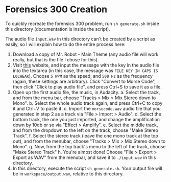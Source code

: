 # Forensics 300 Creation

To quickly recreate the forensics 300 problem, run `sh generate.sh` inside this directory (documentation is inside the script). 

The audio file `input.wav` in this directory can't be created by a script as easily, so I will explain how to do the entire process here:

1. Download a copy of Mr. Robot - Main Theme (any audio file will work really, but that is the file I chose for this).
2. Visit [this](http://www.meridianoutpost.com/resources/etools/calculators/calculator-morse-code.php) website, and input the message with the key in the audio file into the textarea (in this case, the message was `FILE KEY IN CAPS IS L0LWEAK`). Choose `5 WPM` as the speed, and `500 Hz` as the frequency (again, these settings are arbitrary). Click "Convert to Morse Code", then click "Click to play audio file", and press Ctrl+S to save it as a file.
3. Open up the first audio file, the music, in Audacity.
    a. Select the track, and from the menu bar, choose "Tracks > Mix > Mix Stereo down to Mono".
    b. Select the whole audio track again, and press Ctrl+C to copy it and Ctrl+V to paste it.
    c. Import the `morsecode.wav` audio file that you generated in step 2 as a track via "File > Import > Audio".
    d. Select the bottom track, the one you just imported, and change the amplification down by 10db or so via "Effect > Amplify".
    e. Select the middle track, and from the dropdown to the left on the track, choose "Make Stereo Track".
    f. Select the stereo track (leave the one mono track at the top out), and from the menubar, choose "Tracks > Mix > Mix Stereo down to Mono".
    g. Now, from the top track's menu to the left of the track, choose "Make Stereo Track"
    h. You're almost done! Choose "File > Export > Export as WAV" from the menubar, and save it to `./input.wav` in this directory.
4. In this directory, execute the script `sh generate.sh`. Your output file will be in `workspace/output.wav`, relative to this directory.


